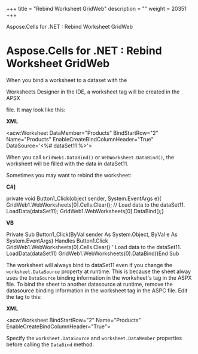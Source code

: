 +++
title = "Rebind Worksheet GridWeb" 
description = "" 
weight = 20351 
+++

Aspose.Cells for .NET : Rebind Worksheet GridWeb  

# Aspose.Cells for .NET : Rebind Worksheet GridWeb


When you bind a worksheet to a dataset with the

Worksheets Designer in the IDE, a worksheet tag will be created in the APSX

file. It may look like this:

**XML**

<acw:Worksheet DataMember="Products" BindStartRow="2" Name="Products" EnableCreateBindColumnHeader="True" DataSource='<%# dataSet11 %>'> 

When you call `GridWeb1.DataBind()` or `WebWorksheet.DataBind()`, the worksheet will be filled with the data in dataSet11.

Sometimes you may want to rebind the worksheet:

**C#\]**

private void Button1\_Click(object sender, System.EventArgs e){    GridWeb1.WebWorksheets\[0\].Cells.Clear();    // Load data to the dataSet11.    LoadData(dataSet11);    GridWeb1.WebWorksheets\[0\].DataBind();} 

**VB**

Private Sub Button1\_Click(ByVal sender As System.Object, ByVal e As System.EventArgs) Handles Button1.Click    GridWeb1.WebWorksheets(0).Cells.Clear()    ' Load data to the dataSet11.    LoadData(dataSet11)    GridWeb1.WebWorksheets(0).DataBind()End Sub 

The worksheet will always bind to dataSet11 even if you change the `worksheet.DataSource` property at runtime. This is because the sheet alway uses the `DataSource` binding information in the worksheet's tag in the ASPX file. To bind the sheet to another datasource at runtime, remove the datasource binding information in the worksheet tag in the ASPC file. Edit the tag to this:

**XML**

<acw:Worksheet BindStartRow="2" Name="Products" EnableCreateBindColumnHeader="True"> 

Specify the `worksheet.DataSource` and `worksheet.DataMember` properties before calling the `DataBind` method.

